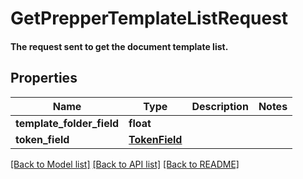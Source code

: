 # GetPrepperTemplateListRequest

#### The request sent to get the document template list.

## Properties
Name | Type | Description | Notes
------------ | ------------- | ------------- | -------------
**template_folder_field** | **float** |  | 
**token_field** | [**TokenField**](TokenField.md) |  | 

[[Back to Model list]](../README.md#documentation-for-models) [[Back to API list]](../README.md#documentation-for-api-endpoints) [[Back to README]](../README.md)


